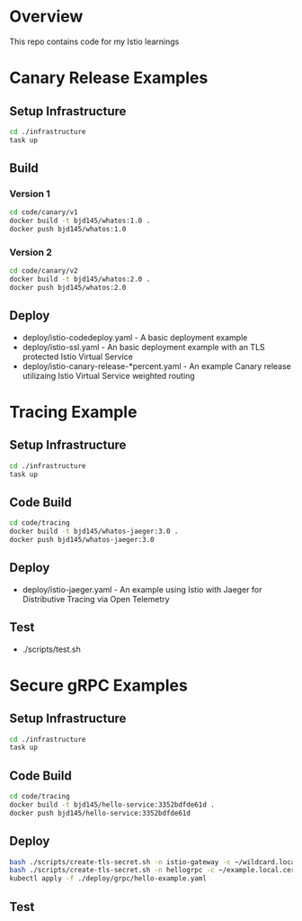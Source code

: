 # Overview
This repo contains code for my Istio learnings

# Canary Release Examples
## Setup Infrastructure 
```bash
cd ./infrastructure 
task up 
```

## Build
### Version 1
```bash
cd code/canary/v1
docker build -t bjd145/whatos:1.0 . 
docker push bjd145/whatos:1.0 
```

### Version 2
```bash
cd code/canary/v2
docker build -t bjd145/whatos:2.0 . 
docker push bjd145/whatos:2.0 
```

## Deploy
* deploy/istio-codedeploy.yaml - A basic deployment example 
* deploy/istio-ssl.yaml - An basic deployment example with an TLS protected Istio Virtual Service
* deploy/istio-canary-release-*percent.yaml - An example Canary release utilizaing Istio Virtual Service weighted routing

# Tracing Example
## Setup Infrastructure 
```bash
cd ./infrastructure 
task up 
```
## Code Build
```bash
cd code/tracing
docker build -t bjd145/whatos-jaeger:3.0 .
docker push bjd145/whatos-jaeger:3.0
```

## Deploy
* deploy/istio-jaeger.yaml - An example using Istio with Jaeger for Distributive Tracing via Open Telemetry

## Test
* ./scripts/test.sh

# Secure gRPC Examples
## Setup Infrastructure 
```bash
cd ./infrastructure 
task up 
```
## Code Build
```bash
cd code/tracing
docker build -t bjd145/hello-service:3352bdfde61d . 
docker push bjd145/hello-service:3352bdfde61d
```

## Deploy
```bash 
bash ./scripts/create-tls-secret.sh -n istio-gateway -c ~/wildcard.local.cer -k ~/wildcard.local.key -s httpbin-credential
bash ./scripts/create-tls-secret.sh -n hellogrpc -c ~/example.local.cer -k ~/example.local.key
kubectl apply -f ./deploy/grpc/hello-example.yaml
```

## Test

